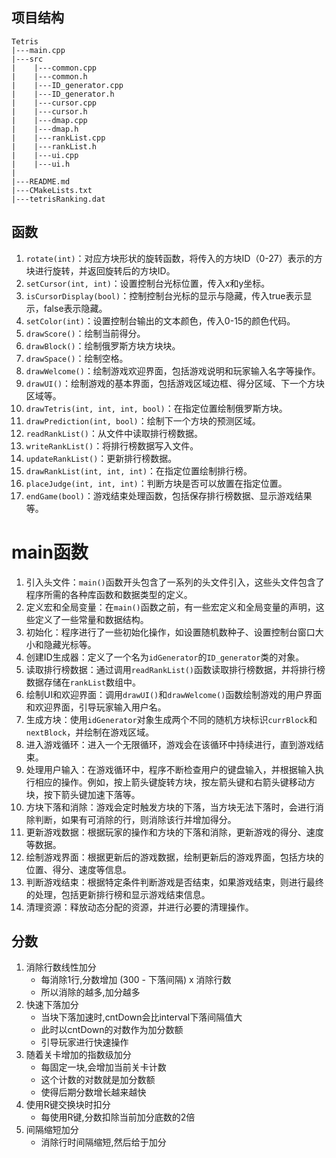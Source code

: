 ## 项目结构
```
Tetris
|---main.cpp    
|---src   
|    |---common.cpp   
|    |---common.h   
|    |---ID_generator.cpp   
|    |---ID_generator.h   
|    |---cursor.cpp   
|    |---cursor.h   
|    |---dmap.cpp   
|    |---dmap.h   
|    |---rankList.cpp   
|    |---rankList.h   
|    |---ui.cpp   
|    |---ui.h   
|
|---README.md    
|---CMakeLists.txt   
|---tetrisRanking.dat   
```

## 函数
1. `rotate(int)`：对应方块形状的旋转函数，将传入的方块ID（0-27）表示的方块进行旋转，并返回旋转后的方块ID。
2. `setCursor(int, int)`：设置控制台光标位置，传入x和y坐标。
3. `isCursorDisplay(bool)`：控制控制台光标的显示与隐藏，传入true表示显示，false表示隐藏。
4. `setColor(int)`：设置控制台输出的文本颜色，传入0-15的颜色代码。
5. `drawScore()`：绘制当前得分。
6. `drawBlock()`：绘制俄罗斯方块方块块。
7. `drawSpace()`：绘制空格。
8. `drawWelcome()`：绘制游戏欢迎界面，包括游戏说明和玩家输入名字等操作。
9. `drawUI()`：绘制游戏的基本界面，包括游戏区域边框、得分区域、下一个方块区域等。
10. `drawTetris(int, int, int, bool)`：在指定位置绘制俄罗斯方块。
11. `drawPrediction(int, bool)`：绘制下一个方块的预测区域。
12. `readRankList()`：从文件中读取排行榜数据。
13. `writeRankList()`：将排行榜数据写入文件。
14. `updateRankList()`：更新排行榜数据。
15. `drawRankList(int, int, int)`：在指定位置绘制排行榜。
16. `placeJudge(int, int, int)`：判断方块是否可以放置在指定位置。
17. `endGame(bool)`：游戏结束处理函数，包括保存排行榜数据、显示游戏结果等。


# main函数
1. 引入头文件：`main()`函数开头包含了一系列的头文件引入，这些头文件包含了程序所需的各种库函数和数据类型的定义。
2. 定义宏和全局变量：在`main()`函数之前，有一些宏定义和全局变量的声明，这些定义了一些常量和数据结构。
3. 初始化：程序进行了一些初始化操作，如设置随机数种子、设置控制台窗口大小和隐藏光标等。
4. 创建ID生成器：定义了一个名为`idGenerator`的`ID_generator`类的对象。
5. 读取排行榜数据：通过调用`readRankList()`函数读取排行榜数据，并将排行榜数据存储在`rankList`数组中。
6. 绘制UI和欢迎界面：调用`drawUI()`和`drawWelcome()`函数绘制游戏的用户界面和欢迎界面，引导玩家输入用户名。
7. 生成方块：使用`idGenerator`对象生成两个不同的随机方块标识`currBlock`和`nextBlock`，并绘制在游戏区域。
8. 进入游戏循环：进入一个无限循环，游戏会在该循环中持续进行，直到游戏结束。
9. 处理用户输入：在游戏循环中，程序不断检查用户的键盘输入，并根据输入执行相应的操作。例如，按上箭头键旋转方块，按左箭头键和右箭头键移动方块，按下箭头键加速下落等。
10. 方块下落和消除：游戏会定时触发方块的下落，当方块无法下落时，会进行消除判断，如果有可消除的行，则消除该行并增加得分。
11. 更新游戏数据：根据玩家的操作和方块的下落和消除，更新游戏的得分、速度等数据。
12. 绘制游戏界面：根据更新后的游戏数据，绘制更新后的游戏界面，包括方块的位置、得分、速度等信息。
13. 判断游戏结束：根据特定条件判断游戏是否结束，如果游戏结束，则进行最终的处理，包括更新排行榜和显示游戏结束信息。
14. 清理资源：释放动态分配的资源，并进行必要的清理操作。

## 分数
1. 消除行数线性加分
   - 每消除1行,分数增加 (300 - 下落间隔) x 消除行数 
   - 所以消除的越多,加分越多
2. 快速下落加分
   - 当块下落加速时,cntDown会比interval下落间隔值大
   - 此时以cntDown的对数作为加分数额
   - 引导玩家进行快速操作
3. 随着关卡增加的指数级加分
   - 每固定一块,会增加当前关卡计数
   - 这个计数的对数就是加分数额
   - 使得后期分数增长越来越快
4. 使用R键交换块时扣分
   - 每使用R键,分数扣除当前加分底数的2倍
5. 间隔缩短加分
   - 消除行时间隔缩短,然后给于加分